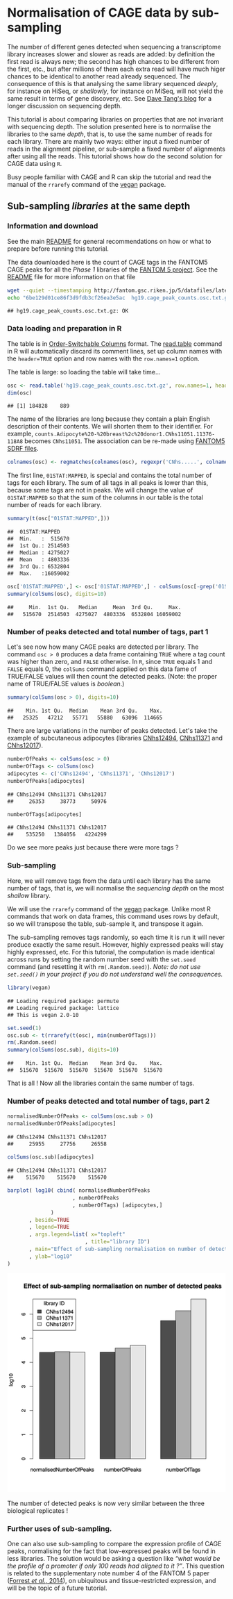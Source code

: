 

Normalisation of CAGE data by sub-sampling
==========================================

The number of different genes detected when sequencing a transcriptome library
increases slower and slower as reads are added: by definition the first read is
always new; the second has high chances to be different from the first, etc.,
but after millions of them each extra read will have much higer chances to be
identical to another read already sequenced.  The consequence of this is that
analysing the same library sequenced _deeply_, for instance on HiSeq, or
_shallowly_, for instance on MiSeq, will not yield the same result in terms of
gene discovery, etc.  See [Dave Tang's blog][Dave] for a longer discussion on
sequencing depth.

[Dave]: http://davetang.org/muse/2013/07/10/how-deep-should-we-sequence/ "How deep should we sequence ?"

This tutorial is about comparing libraries on properties that are not invariant
with sequencing depth.  The solution presented here is to normalise the
libraries to the same _depth_, that is, to use the same number of reads for
each library.  There are mainly two ways: either input a fixed number of reads
in the alignment pipeline, or sub-sample a fixed number of alignments after
using all the reads.  This tutorial shows how do the second solution for CAGE
data using `R`.

Busy people familiar with CAGE and R can skip the tutorial and read the manual
of the `rrarefy` command of the [vegan][] package.

[vegan]: http://vegan.r-forge.r-project.org/


<a id="depth-norm">Sub-sampling _libraries_ at the same depth</a>
-----------------------------------------------------------------

### Information and download

See the main [README](../README.md) for general recommendations on how or what
to prepare before running this tutorial.

The data downloaded here is the count of CAGE tags in the FANTOM5 CAGE peaks
for all the _Phase 1_ libraries of the [FANTOM 5 project][F5].  See the
[README][F5 README] file for more information on that file

[F5]: http://fantom.gsc.riken.jp
[F5 README]: http://fantom.gsc.riken.jp/5/datafiles/latest/extra/CAGE_peaks/00_readme.txt


```bash
wget --quiet --timestamping http://fantom.gsc.riken.jp/5/datafiles/latest/extra/CAGE_peaks/hg19.cage_peak_counts.osc.txt.gz
echo "6be129d01ce86f3d9fdb3cf26ea3e5ac  hg19.cage_peak_counts.osc.txt.gz" | md5sum -c
```

```
## hg19.cage_peak_counts.osc.txt.gz: OK
```

### Data loading and preparation in R

The table is in [Order-Switchable Columns][OSC] format.  The [read.table][]
command in R will automatically discard its comment lines, set up column names
with the `header=TRUE` option and row names with the `row.names=1` option.

[read.table]: http://stat.ethz.ch/R-manual/R-devel/library/utils/html/read.table.html
[OSC]: http://sourceforge.net/projects/osctf/

The table is large: so loading the table will take time…


```r
osc <- read.table('hg19.cage_peak_counts.osc.txt.gz', row.names=1, header=TRUE)
dim(osc)
```

```
## [1] 184828    889
```

The name of the libraries are long because they contain a plain English
description of their contents.  We will shorten them to their identifier.  For
example, `counts.Adipocyte%20-%20breast%2c%20donor1.CNhs11051.11376-118A8`
becomes `CNhs11051`.  The association can be re-made using [FANTOM5 SDRF
files](../FANTOM5_SDRF_files/sdrf.md).


```r
colnames(osc) <- regmatches(colnames(osc), regexpr('CNhs.....', colnames(osc)))
```

The first line, `01STAT:MAPPED`, is special and contains the total number of
tags for each library.  The sum of all tags in all peaks is lower than this,
because some tags are not in peaks.  We will change the value of
`01STAT:MAPPED` so that the sum of the columns in our table is the total number
of reads for each library.


```r
summary(t(osc["01STAT:MAPPED",]))
```

```
##  01STAT:MAPPED     
##  Min.   :  515670  
##  1st Qu.: 2514503  
##  Median : 4275027  
##  Mean   : 4803336  
##  3rd Qu.: 6532804  
##  Max.   :16059002
```

```r
osc['01STAT:MAPPED',] <- osc['01STAT:MAPPED',] - colSums(osc[-grep('01STAT:MAPPED', rownames(osc)),])
summary(colSums(osc), digits=10)
```

```
##     Min.  1st Qu.   Median     Mean  3rd Qu.     Max. 
##   515670  2514503  4275027  4803336  6532804 16059002
```

### Number of peaks detected and total number of tags, part 1

Let's see now how many CAGE peaks are detected per library.  The command `osc >
0` produces a data frame containing `TRUE` where a tag count was higher than
zero, and `FALSE` otherwise.  In `R`, since `TRUE` equals 1 and `FALSE` equals
0, the `colSums` command applied on this data fame of TRUE/FALSE values will
then count the detected peaks.  (Note: the proper name of TRUE/FALSE values is
_boolean_.)


```r
summary(colSums(osc > 0), digits=10)
```

```
##    Min. 1st Qu.  Median    Mean 3rd Qu.    Max. 
##   25325   47212   55771   55880   63096  114665
```

There are large variations in the number of peaks detected.  Let's take the example
of subcutaneous adipocytes (libraries [CNhs12494][], [CNhs11371][] and [CNhs12017][]).

[CNhs12494]: http://fantom.gsc.riken.jp/5/sstar/FF:11259-116F8 "Adipocyte - subcutaneous, donor1"
[CNhs11371]: http://fantom.gsc.riken.jp/5/sstar/FF:11336-117F4 "Adipocyte - subcutaneous, donor2"
[CNhs12017]: http://fantom.gsc.riken.jp/5/sstar/FF:11408-118E4 "Adipocyte - subcutaneous, donor3"


```r
numberOfPeaks <- colSums(osc > 0)
numberOfTags <- colSums(osc)
adipocytes <- c('CNhs12494', 'CNhs11371', 'CNhs12017')
numberOfPeaks[adipocytes]
```

```
## CNhs12494 CNhs11371 CNhs12017 
##     26353     38773     50976
```

```r
numberOfTags[adipocytes]
```

```
## CNhs12494 CNhs11371 CNhs12017 
##    535250   1384056   4224299
```

Do we see more peaks just because there were more tags ?


### Sub-sampling

Here, we will remove tags from the data until each library has the same number of tags,
that is, we will normalise the _sequencing depth_ on the most _shallow_ library.

We will use the `rrarefy` command of the [vegan] package.  Unlike most R
commands that work on data frames, this command uses rows by default, so we
will transpose the table, sub-sample it, and transpose it again.

The sub-sampling removes tags randomly, so each time it is run it will never
produce exactly the same result.  However, highly expressed peaks will stay
highly expressed, etc.  For this tutorial, the computation is made identical
across runs by setting the random number seed with the `set.seed` command (and
resetting it with `rm(.Random.seed)`).  _Note: do not use `set.seed()` in your
project if you do not understand well the consequences._


```r
library(vegan)
```

```
## Loading required package: permute
## Loading required package: lattice
## This is vegan 2.0-10
```

```r
set.seed(1)
osc.sub <- t(rrarefy(t(osc), min(numberOfTags)))
rm(.Random.seed)
summary(colSums(osc.sub), digits=10)
```

```
##    Min. 1st Qu.  Median    Mean 3rd Qu.    Max. 
##  515670  515670  515670  515670  515670  515670
```

That is all !  Now all the libraries contain the same number of tags.

### Number of peaks detected and total number of tags, part 2


```r
normalisedNumberOfPeaks <- colSums(osc.sub > 0)
normalisedNumberOfPeaks[adipocytes]
```

```
## CNhs12494 CNhs11371 CNhs12017 
##     25955     27756     26558
```

```r
colSums(osc.sub)[adipocytes]
```

```
## CNhs12494 CNhs11371 CNhs12017 
##    515670    515670    515670
```

```r
barplot( log10( cbind( normalisedNumberOfPeaks
                     , numberOfPeaks
                     , numberOfTags) [adipocytes,]
              )
       , beside=TRUE
       , legend=TRUE
       , args.legend=list( x="topleft"
                         , title="library ID")
       , main="Effect of sub-sampling normalisation on number of detected peaks"
       , ylab="log10"
)
```

![plot of chunk peakNumberBarplot](figure/peakNumberBarplot.svg) 

The number of detected peaks is now very similar between the three biological replicates !

### Further uses of sub-sampling.

One can also use sub-sampling to compare the expression profile of CAGE peaks,
normalising for the fact that low-expressed peaks will be found in less
libraries.  The solution would be asking a question like _“what would be the
profile of a promoter if only 100 reads had aligned to it ?”_.  This question
is related to the supplementary note number 4 of the FANTOM 5 paper ([Forrest
_et al._, 2014][F5-paper]), on ubiquitous and tissue-restricted expression, and
will be the topic of a future tutorial.

[F5-paper]: http://dx.doi.org/10.1038/nature13182 "Forrest et al., 2014"
